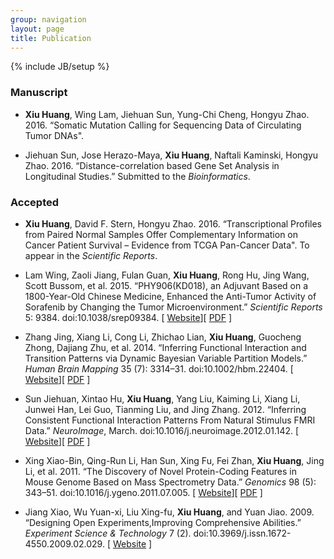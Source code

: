 ```yaml
---
group: navigation
layout: page
title: Publication
---
```


{% include JB/setup %}

### Manuscript

-   **Xiu Huang**, Wing Lam, Jiehuan Sun, Yung-Chi Cheng, Hongyu Zhao. 2016.
    “Somatic Mutation Calling for Sequencing Data of Circulating Tumor DNAs".

-   Jiehuan Sun, Jose Herazo-Maya, **Xiu Huang**, Naftali Kaminski, Hongyu Zhao.
    2016. “Distance-correlation based Gene Set Analysis in Longitudinal
    Studies.” Submitted to the *Bioinformatics*.

### Accepted

-   **Xiu Huang**, David F. Stern, Hongyu Zhao. 2016. “Transcriptional Profiles
    from Paired Normal Samples Offer Complementary Information on Cancer Patient
    Survival – Evidence from TCGA Pan-Cancer Data". To appear in the *Scientific
    Reports*.

-   Lam Wing, Zaoli Jiang, Fulan Guan, **Xiu Huang**, Rong Hu, Jing Wang, Scott
    Bussom, et al. 2015. “PHY906(KD018), an Adjuvant Based on a 1800-Year-Old
    Chinese Medicine, Enhanced the Anti-Tumor Activity of Sorafenib by Changing
    the Tumor Microenvironment.” *Scientific Reports* 5: 9384.
    doi:10.1038/srep09384. [
    [Website](<http://www.nature.com/srep/2015/150325/srep09384/full/srep09384.html>)][
    [PDF](</assets/pdf/paper5.pdf>) ]

-   Zhang Jing, Xiang Li, Cong Li, Zhichao Lian, **Xiu Huang**, Guocheng Zhong,
    Dajiang Zhu, et al. 2014. “Inferring Functional Interaction and Transition
    Patterns via Dynamic Bayesian Variable Partition Models.” *Human Brain
    Mapping* 35 (7): 3314–31. doi:10.1002/hbm.22404. [
    [Website](<http://onlinelibrary.wiley.com/doi/10.1002/hbm.22404/abstract;jsessionid=3AFF41890BA8D6BE7527507BB71CC695.f01t04>)][
    [PDF](</assets/pdf/paper4.pdf>) ]

-   Sun Jiehuan, Xintao Hu, **Xiu Huang**, Yang Liu, Kaiming Li, Xiang Li,
    Junwei Han, Lei Guo, Tianming Liu, and Jing Zhang. 2012. “Inferring
    Consistent Functional Interaction Patterns From Natural Stimulus FMRI Data.”
    *NeuroImage*, March. doi:10.1016/j.neuroimage.2012.01.142. [
    [Website](<http://www.sciencedirect.com/science/article/pii/S1053811912002868>)][
    [PDF](</assets/pdf/paper3.pdf>) ]

-   Xing Xiao-Bin, Qing-Run Li, Han Sun, Xing Fu, Fei Zhan, **Xiu Huang**, Jing
    Li, et al. 2011. “The Discovery of Novel Protein-Coding Features in Mouse
    Genome Based on Mass Spectrometry Data.” *Genomics* 98 (5): 343–51.
    doi:10.1016/j.ygeno.2011.07.005. [
    [Website](<http://www.sciencedirect.com/science/article/pii/S0888754311001789>)][
    [PDF](</assets/pdf/paper2.pdf>) ]

-   Jiang Xiao, Wu Yuan-xi, Liu Xing-fu, **Xiu Huang**, and Yuan Jiao. 2009.
    “Designing Open Experiments,Improving Comprehensive Abilities.” *Experiment
    Science & Technology* 7 (2). doi:10.3969/j.issn.1672-4550.2009.02.029. [
    [Website](<http://d.wanfangdata.com.cn/periodical_sykxyjs200902029.aspx>) ]
